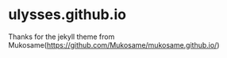 # ulysses.github.io
Thanks for the jekyll theme from Mukosame(https://github.com/Mukosame/mukosame.github.io/)
